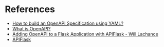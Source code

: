 # References

- [How to build an OpenAPI Specification using YAML?](https://www.youtube.com/watch?v=87ZFvJ7_-n0)
- [What is OpenAPI?](https://www.openapis.org/what-is-openapi)
- [Adding OpenAPI to a Flask Application with APIFlask - Will Lachance](https://www.youtube.com/watch?v=Yuj-1j7uQjM)
- [APIFlask](https://apiflask.com/)
